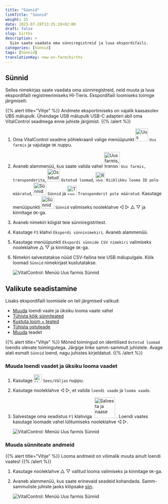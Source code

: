 ```yaml
---
title: "Sünnid"
linkTitle: "Sünnid"
weight: 35
date: 2023-07-28T13:25:28+02:00
draft: false
slug: births
description: >
  Siin saate vaadata oma sünniregistreid ja luua ekspordifaili.
categories: [Sünnid]
tags: [Sünnid]
translationKey: new-on-farm/births
---
```

## Sünnid

Selles nimekirjas saate vaadata oma sünniregistreid, neid muuta ja luua ekspordifaili registreerimiseks HI-Tieris. Ekspordifaili loomiseks toimige järgmiselt:

{{% alert title="Vihje" %}}
Andmete eksportimiseks on vajalik kaasasolev UBS mälupulk. Ühendage USB mälupulk USB-C adapteri abil oma VitalControl seadmega enne juhiste järgimist.
{{% /alert %}}

1. Oma VitalControl seadme põhiekraanil valige menüüpunkt <img src="/icons/main/new-on-farm.svg" width="40" align="bottom" alt="Uus farmis" /> `Uus farmis` ja vajutage `OK` nuppu.

2. Avaneb alammenüü, kus saate valida vahel <img src="/icons/registration/new-on-farm-no-transponder.svg" width="50" align="bottom" alt="Uus farmis, transponderita" /> `Uus farmis, transponderita`, <img src="/icons/main/new-on-farm.svg" width="40" align="bottom" alt="Ostetud loomad" /> `Ostetud loomad`, <img src="/icons/registration/no-eartag-number.svg" width="30" align="bottom" alt="Riiklikku looma ID pole" /> `Riiklikku looma ID pole määratud`, <img src="/icons/main/births.svg" width="40" align="bottom" alt="Sünnid" /> `Sünnid` ja <img src="/icons/registration/no-transponder.svg" width="30" align="bottom" alt="Transponderit pole määratud" /> `Transponderit pole määratud`. Kasutage menüüpunkti <img src="/icons/main/births.svg" width="40" align="bottom" alt="Sünnid" /> `Sünnid` valimiseks nooleklahve ◁ ▷ △ ▽ ja kinnitage `OK`-ga.

3. Avaneb nimekiri kõigist teie sünniregistritest.

4. Kasutage `F3` klahvi `Ekspordi sünninimekiri`. Avaneb alammenüü.

5. Kasutage menüüpunkti `Ekspordi sünnide CSV nimekiri` valimiseks nooleklahve △ ▽ ja kinnitage `OK`-ga.

6. Nimekiri salvestatakse nüüd CSV-failina teie USB mälupulgale. Kõik loomad `Sünnid` nimekirjast kustutatakse.

    ![VitalControl: Menüü Uus farmis Sünnid](../images/births.png "Sünnid")

## Valikute seadistamine

Lisaks ekspordifaili loomisele on teil järgmised valikud:

- [Muuda](#change-between-list-view-and-single-animal-view) loendi vaate ja üksiku looma vaate vahel
- [Tühista kõik sünniteated](../purchased-animals/#clear-all-purchase-notices)
- [Kustuta loom + teated](../purchased-animals/#delete-animal--purchase-notice)
- [Tühista ostuteade](../purchased-animals/#clear-notice-of-purchase)
- [Muuda](#edit-data-of-birth-notice) teadet

{{% alert title="Vihje" %}}
Mõned toimingud on identilised `Ostetud loomad` loendis olevate toimingutega. Järgige linke samm-sammult juhistele. Avage alati esmalt `Sünnid` loend, nagu juhistes kirjeldatud.
{{% /alert %}}

### Muuda loendi vaadet ja üksiku looma vaadet

1. Kasutage <img src="/icons/gear.svg" width="25" align="bottom" alt="Hammasratas" /> `Sees/Väljas` nuppu.

2. Kasutage nooleklahve ◁ ▷, et valida `loendi vaade` ja `looma vaade`.

3. Salvestage oma seadistus `F1` klahviga &nbsp;<img src="/icons/footer/save_exit.svg" width="65" align="bottom" alt="Salvesta ja naase" />&nbsp;. Loendi vaates kasutage loomade vahel lülitumiseks nooleklahve ◁ ▷.

    ![VitalControl: Menüü Uus farmis Sünnid](../images/change.png "Muuda loendi vaadet ja üksiku looma vaadet")

### Muuda sünniteate andmeid

{{% alert title="Vihje" %}}
Looma andmeid on võimalik muuta ainult loendi vaates!
{{% /alert %}}

1. Kasutage nooleklahve △ ▽ valitud looma valimiseks ja kinnitage `OK`-ga.

2. Avaneb alammenüü, kus saate erinevaid seadeid kohandada. Samm-sammuliste juhiste jaoks klõpsake [siin](/et/docs/new/calving/#register-a-calving).

    ![VitalControl: Menüü Uus farmis Sünnid](../images/edit2.png "Muuda sünniteadet")

